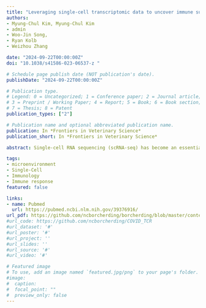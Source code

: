 ```yaml
---
title: "Leveraging single-cell transcriptomic data to uncover immune suppressive cancer cell subsets in triple-negative canine breast cancers"
authors:
- Myung-Chul Kim, Myung-Chul Kim
- admin
- Woo-Jin Song,
- Ryan Kolb
- Weizhou Zhang

date: "2024-09-22T00:00:00Z"
doi: "10.1038/s41586-023-06537-z "

# Schedule page publish date (NOT publication's date).
publishDate: "2024-09-22T00:00:00Z"

# Publication type.
# Legend: 0 = Uncategorized; 1 = Conference paper; 2 = Journal article;
# 3 = Preprint / Working Paper; 4 = Report; 5 = Book; 6 = Book section;
# 7 = Thesis; 8 = Patent
publication_types: ["2"]

# Publication name and optional abbreviated publication name.
publication: In *Frontiers in Veterinary Science*
publication_short: In *Frontiers in Veterinary Science*

abstract: Single-cell RNA sequencing (scRNA-seq) has become an essential tool for uncovering the complexities of various physiological and immunopathological conditions in veterinary medicine. However, there is currently limited information on immune-suppressive cancer subsets in canine breast cancers. In this study, we aimed to identify and characterize immune-suppressive subsets of triple-negative canine breast cancer (TNBC) by utilizing integrated scRNA-seq data from published datasets. Published scRNA-seq datasets, including data from six groups of 30 dogs, were subjected to integrated bioinformatic analysis. Immune modulatory TNBC subsets were identified through functional enrichment analysis using immune-suppressive gene sets, including those associated with anti-inflammatory and M2-like macrophages. Key immune-suppressive signaling, such as viral infection, angiogenesis, and leukocyte chemotaxis, was found to play a role in enabling TNBC to evade immune surveillance. In addition, interactome analysis revealed significant interactions between distinct subsets of cancer cells and effector T cells, suggesting potential T-cell suppression. The present study demonstrates a versatile and scalable approach to integrating and analyzing scRNA-seq data, which successfully identified immune-modulatory subsets of canine TNBC. It also revealed potential mechanisms through which TNBC promotes immune evasion in dogs. These findings are crucial for advancing the understanding of the immune pathogenesis of canine TNBC and may aid in the development of new immune-based therapeutic strategies.

tags:
- microenvironment
- Single-Cell
- Immunology
- Immune response
featured: false

links:
- name: Pubmed
  url: https://pubmed.ncbi.nlm.nih.gov/39376916/
url_pdf: https://github.com/ncborcherding/borcherding/blob/master/content/publication/kim2024leveraging/kim2024leveraging.pdf
#url_code: https://github.com/ncborcherding/COVID_TCR
#url_dataset: '#'
#url_poster: '#'
#url_project: ''
#url_slides: ''
#url_source: '#'
#url_video: '#'

# Featured image
# To use, add an image named `featured.jpg/png` to your page's folder. 
#image:
#  caption: 
#  focal_point: ""
#  preview_only: false
---
```


